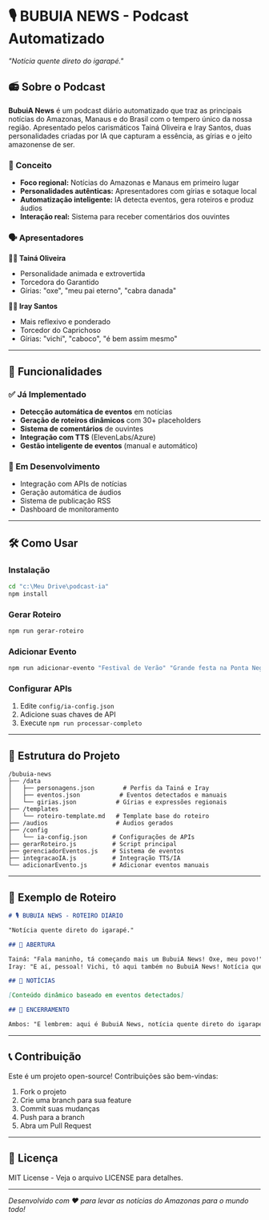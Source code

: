 # 🎙️ BUBUIA NEWS - Podcast Automatizado

_"Notícia quente direto do igarapé."_

## 📻 Sobre o Podcast

**BubuiA News** é um podcast diário automatizado que traz as principais notícias do Amazonas, Manaus e do Brasil com o tempero único da nossa região. Apresentado pelos carismáticos Tainá Oliveira e Iray Santos, duas personalidades criadas por IA que capturam a essência, as gírias e o jeito amazonense de ser.

### 🎯 Conceito

- **Foco regional:** Notícias do Amazonas e Manaus em primeiro lugar
- **Personalidades autênticas:** Apresentadores com gírias e sotaque local
- **Automatização inteligente:** IA detecta eventos, gera roteiros e produz áudios
- **Interação real:** Sistema para receber comentários dos ouvintes

### 🗣️ Apresentadores

**👩‍🎤 Tainá Oliveira**

- Personalidade animada e extrovertida
- Torcedora do Garantido
- Gírias: "oxe", "meu pai eterno", "cabra danada"

**👨‍🎤 Iray Santos**

- Mais reflexivo e ponderado
- Torcedor do Caprichoso
- Gírias: "vichi", "caboco", "é bem assim mesmo"

---

## 🚀 Funcionalidades

### ✅ Já Implementado

- **Detecção automática de eventos** em notícias
- **Geração de roteiros dinâmicos** com 30+ placeholders
- **Sistema de comentários** de ouvintes
- **Integração com TTS** (ElevenLabs/Azure)
- **Gestão inteligente de eventos** (manual e automático)

### 🔄 Em Desenvolvimento

- Integração com APIs de notícias
- Geração automática de áudios
- Sistema de publicação RSS
- Dashboard de monitoramento

---

## 🛠️ Como Usar

### Instalação

```bash
cd "c:\Meu Drive\podcast-ia"
npm install
```

### Gerar Roteiro

```bash
npm run gerar-roteiro
```

### Adicionar Evento

```bash
npm run adicionar-evento "Festival de Verão" "Grande festa na Ponta Negra" "2025-07-15" "entretenimento"
```

### Configurar APIs

1. Edite `config/ia-config.json`
2. Adicione suas chaves de API
3. Execute `npm run processar-completo`

---

## 📁 Estrutura do Projeto

```
/bubuia-news
├── /data
│   ├── personagens.json        # Perfis da Tainá e Iray
│   ├── eventos.json           # Eventos detectados e manuais
│   └── girias.json           # Gírias e expressões regionais
├── /templates
│   └── roteiro-template.md   # Template base do roteiro
├── /audios                   # Áudios gerados
├── /config
│   └── ia-config.json       # Configurações de APIs
├── gerarRoteiro.js          # Script principal
├── gerenciadorEventos.js    # Sistema de eventos
├── integracaoIA.js          # Integração TTS/IA
└── adicionarEvento.js       # Adicionar eventos manuais
```

---

## 🎵 Exemplo de Roteiro

```markdown
# 🎙️ BUBUIA NEWS - ROTEIRO DIÁRIO

"Notícia quente direto do igarapé."

## 🎵 ABERTURA

Tainá: "Fala maninho, tá começando mais um BubuiA News! Oxe, meu povo!"
Iray: "E aí, pessoal! Vichi, tô aqui também no BubuiA News! Notícia quente direto do igarapé pra vocês!"

## 📰 NOTÍCIAS

[Conteúdo dinâmico baseado em eventos detectados]

## 🎵 ENCERRAMENTO

Ambos: "E lembrem: aqui é BubuiA News, notícia quente direto do igarapé!"
```

---

## 📞 Contribuição

Este é um projeto open-source! Contribuições são bem-vindas:

1. Fork o projeto
2. Crie uma branch para sua feature
3. Commit suas mudanças
4. Push para a branch
5. Abra um Pull Request

---

## 📄 Licença

MIT License - Veja o arquivo LICENSE para detalhes.

---

_Desenvolvido com ❤️ para levar as notícias do Amazonas para o mundo todo!_
